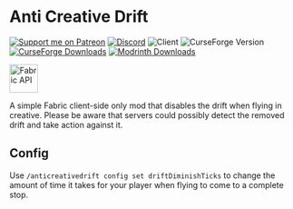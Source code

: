 # Anti Creative Drift

[![Support me on Patreon](https://img.shields.io/endpoint.svg?url=https%3A%2F%2Fshieldsio-patreon.vercel.app%2Fapi%3Fusername%3Dnonamecrackers2%26type%3Dpatrons&style=flat-square)](https://patreon.com/nonamecrackers2)
[![Discord](https://img.shields.io/discord/987817685293355028?style=flat-square&logo=discord&label=Discord&color=%235865F2)](https://discord.gg/cracker-s-modded-community-987817685293355028)
![Client](https://img.shields.io/badge/environment-client-1976d2?style=flat-square)
![CurseForge Version](https://img.shields.io/curseforge/v/1062711?style=flat-square&label=Latest)
[![CurseForge Downloads](https://img.shields.io/curseforge/dt/1062711?style=flat-square&logo=Curseforge&label=CurseForge&color=orange)](https://www.curseforge.com/minecraft/mc-mods/anti-creative-drift)
[![Modrinth Downloads](https://img.shields.io/modrinth/dt/2dw28EeG?style=flat-square&logo=modrinth&logoColor=light_green&label=Modrinth&color=light_green)
](https://modrinth.com/mod/anti-creative-drift)

<a href="https://modrinth.com/mod/fabric-api">
  <img src="https://camo.githubusercontent.com/90934aeba21f02a2f467ff5a8b3bf00edb6a26663f18e96aa6c82a435cdf7450/68747470733a2f2f692e696d6775722e636f6d2f4f6c31546366382e706e67" alt="Fabric API" height="50">
</a>

A simple Fabric client-side only mod that disables the drift when flying in creative.
Please be aware that servers could possibly detect the removed drift and take action against it.

## Config

Use ``/anticreativedrift config set driftDiminishTicks`` to change the amount of time it takes for your player when flying to come to a complete stop.
